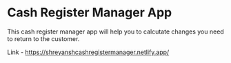 <h1>Cash Register Manager App</h1>

This cash register manager app will help you to calcutate changes you need to return to the customer.

Link - https://shreyanshcashregistermanager.netlify.app/
